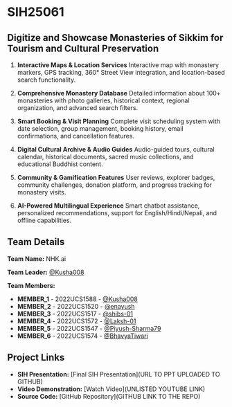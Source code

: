 # SIH25061
## 	Digitize and Showcase Monasteries of Sikkim for Tourism and Cultural Preservation

1. **Interactive Maps & Location Services**
Interactive map with monastery markers, GPS tracking, 360° Street View integration, and location-based search functionality.

2. **Comprehensive Monastery Database**
Detailed information about 100+ monasteries with photo galleries, historical context, regional organization, and advanced search filters.

3. **Smart Booking & Visit Planning**
Complete visit scheduling system with date selection, group management, booking history, email confirmations, and cancellation features.

4. **Digital Cultural Archive & Audio Guides**
Audio-guided tours, cultural calendar, historical documents, sacred music collections, and educational Buddhist content.

5. **Community & Gamification Features**
User reviews, explorer badges, community challenges, donation platform, and progress tracking for monastery visits.

6. **AI-Powered Multilingual Experience**
Smart chatbot assistance, personalized recommendations, support for English/Hindi/Nepali, and offline capabilities.

## Team Details

**Team Name:** NHK.ai

**Team Leader:** [@Kusha008](https://github.com/Kusha008)

**Team Members:**

- **MEMBER_1** - 2022UCS1588 - [@Kusha008](https://github.com/Kusha008)
- **MEMBER_2** - 2022UCS1520 - [@enayush](https://github.com/enayush)
- **MEMBER_3** - 2022UCS1517 - [@shibs-01](https://github.com/shibs-01)
- **MEMBER_4** - 2022UCS1572 - [@Laksh-01](https://github.com/Laksh-01)
- **MEMBER_5** - 2022UCS1547 - [@Piyush-Sharma79](https://github.com/Piyush-Sharma79)
- **MEMBER_6** - 2022UCS1574 - [@BhavyaTiwari](https://github.com/BhavyaTiwari)

## Project Links

- **SIH Presentation:** [Final SIH Presentation](URL TO PPT UPLOADED TO GITHUB)
- **Video Demonstration:** [Watch Video](UNLISTED YOUTUBE LINK)
- **Source Code:** [GitHub Repository](GITHUB LINK TO THE REPO)
